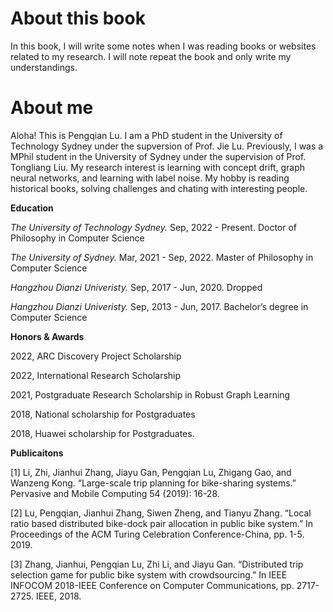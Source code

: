 # About this book
In this book, I will write some notes when I was reading books or websites related to my research. I will note repeat the book and only write my understandings.

# About me
Aloha! This is Pengqian Lu. I am a PhD student in the University of Technology Sydney under the supversion of Prof. Jie Lu. Previously, I was a MPhil student in the University of Sydney under the supervision of Prof. Tongliang Liu. My research interest is learning with concept drift, graph neural networks, and learning with label noise. My hobby is reading historical books, solving challenges and chating with interesting people.

**Education**

*The University of Technology Sydney.*
Sep, 2022 - Present.
Doctor of Philosophy in Computer Science

*The University of Sydney.*
Mar, 2021 - Sep, 2022.
Master of Philosophy in Computer Science

*Hangzhou Dianzi Univeristy.*
Sep, 2017 - Jun, 2020.
Dropped

*Hangzhou Dianzi Univeristy.*
Sep, 2013 - Jun, 2017.
Bachelor’s degree in Computer Science

**Honors & Awards**

2022, ARC Discovery Project Scholarship

2022, International Research Scholarship

2021, Postgraduate Research Scholarship in Robust Graph Learning

2018, National scholarship for Postgraduates

2018, Huawei scholarship for Postgraduates.

**Publicaitons**

[1] Li, Zhi, Jianhui Zhang, Jiayu Gan, Pengqian Lu, Zhigang Gao, and Wanzeng Kong. “Large-scale trip planning for bike-sharing systems.” Pervasive and Mobile Computing 54 (2019): 16-28.

[2] Lu, Pengqian, Jianhui Zhang, Siwen Zheng, and Tianyu Zhang. “Local ratio based distributed bike-dock pair allocation in public bike system.” In Proceedings of the ACM Turing Celebration Conference-China, pp. 1-5. 2019.

[3] Zhang, Jianhui, Pengqian Lu, Zhi Li, and Jiayu Gan. “Distributed trip selection game for public bike system with crowdsourcing.” In IEEE INFOCOM 2018-IEEE Conference on Computer Communications, pp. 2717-2725. IEEE, 2018.



